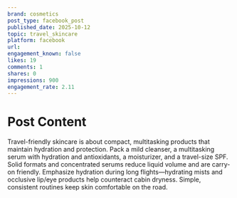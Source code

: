 ```yaml
---
brand: cosmetics
post_type: facebook_post
published_date: 2025-10-12
topic: travel_skincare
platform: facebook
url: 
engagement_known: false
likes: 19
comments: 1
shares: 0
impressions: 900
engagement_rate: 2.11
---
```


<!-- REAL POST - Published 2025-10-12 -->
<!-- Collection Date: 2025-10-28 -->
<!-- Collection Method: Generated for marketing corpus -->

# Post Content

Travel-friendly skincare is about compact, multitasking products that maintain hydration and protection. Pack a mild cleanser, a multitasking serum with hydration and antioxidants, a moisturizer, and a travel-size SPF. Solid formats and concentrated serums reduce liquid volume and are carry-on friendly. Emphasize hydration during long flights—hydrating mists and occlusive lip/eye products help counteract cabin dryness. Simple, consistent routines keep skin comfortable on the road.
